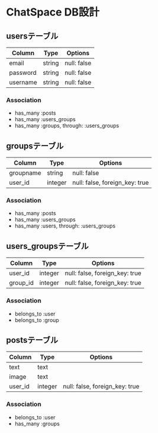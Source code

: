 # ChatSpace DB設計
## usersテーブル
|Column|Type|Options|
|------|----|-------|
|email|string|null: false|
|password|string|null: false|
|username|string|null: false|
### Association
- has_many :posts
- has_many :users_groups
- has_many :groups, through:  :users_groups

## groupsテーブル
|Column|Type|Options|
|------|----|-------|
|groupname|string|null: false|
|user_id|integer|null: false, foreign_key: true|
### Association
- has_many :posts
- has_many :users_groups
- has_many :users, through:  :users_groups

## users_groupsテーブル
|Column|Type|Options|
|------|----|-------|
|user_id|integer|null: false, foreign_key: true|
|group_id|integer|null: false, foreign_key: true|
### Association
- belongs_to :user
- belongs_to :group

## postsテーブル
|Column|Type|Options|
|------|----|-------|
|text|text||
|image|text||
|user_id|integer|null: false, foreign_key: true|
### Association
- belongs_to :user
- has_many :groups
